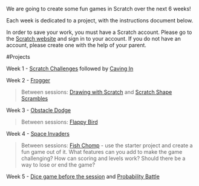 
We are going to create some fun games in Scratch over the next 6 weeks! 

Each week is dedicated to a project, with the instructions document below.

In order to save your work, you must have a Scratch account. Please go to the [Scratch website](http://scratch.mit.edu) and sign in to your account. If you do not have an account, please create one with the help of your parent.


#Projects

Week 1 - [Scratch Challenges](https://docs.google.com/document/d/1W54WjBeZ-eq6J0AhammGe68sz9OlpdCvFY5PxsfnS6w/)        followed by [Caving In](https://docs.google.com/document/d/1nU1tD0Y-ANVMEnU_ajJ0kAXq45cGMpipCUcv_06Yik0/)

Week 2 - [Frogger](https://docs.google.com/document/d/1gZMwqGx0T73kvJkA57KQFdLMzsNpzO-5V8BC_ng9lBw/)

> Between sessions: [Drawing with Scratch](https://docs.google.com/document/d/1fFrCfqh650kuXVFrLhSkhgVxOtku4ZkYOjXJUNGMsgc/edit) and [Scratch Shape Scrambles](https://docs.google.com/document/d/1OrkIXgQe8L4qhRIHXt2pUCW8J9KeSqZO6B16fjfNtdw/edit)

Week 3 - [Obstacle Dodge](https://docs.google.com/document/d/1tla_5946PSpBKTzGlccXRAI-4oNLXskoxU68DngHePg/)

> Between sessions: [Flappy Bird](https://docs.google.com/document/d/1eoE7ri_SNmZxB0qDGB7FWdQtmBi0ZjBI1TPf_YU9WjY/edit)

Week 4 - [Space Invaders](https://docs.google.com/document/d/1GirMhyP70aVn3r4WkD5H2G-Z3cniaGki4hbbVh9E88Q/)

> Between sessions: [Fish Chomp](http://scratch.mit.edu/projects/10859244) - use the starter project and create a fun game out of it. What features can you add to make the game challenging? How can scoring and levels work? Should there be a way to lose or end the game?

Week 5 - [Dice game before the session](https://docs.google.com/document/d/1cZdbwNOEekx2BZ5N8m27tcJdNpJz-i2Q68VpWdPTcyw/edit?usp=sharing) and [Probability Battle](https://docs.google.com/document/d/1bmYqdQFj8qxpT6cWHrUcwcYnJhkn4uVGlrvRYtXNjbU/edit?usp=sharing)


